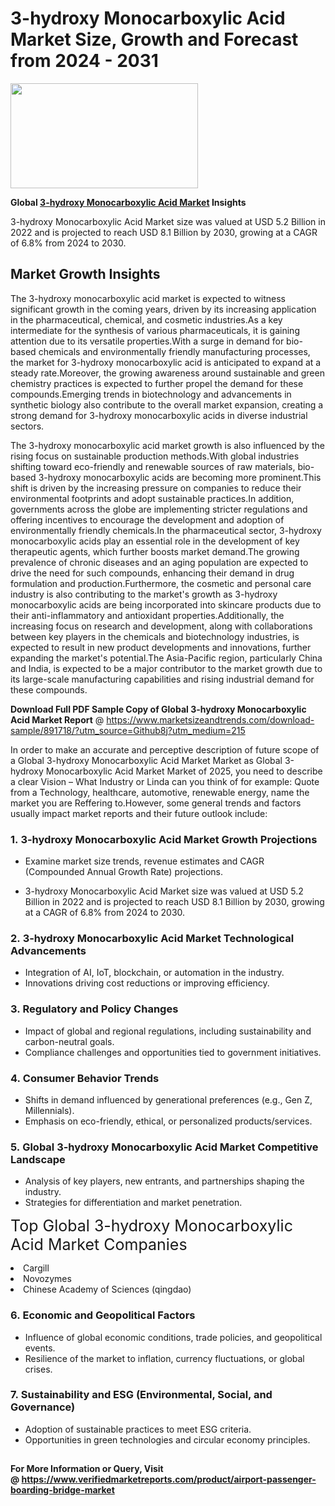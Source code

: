 <H1>3-hydroxy Monocarboxylic Acid Market Size, Growth and Forecast from 2024 - 2031</H1><img class="aligncenter size-medium wp-image-584254" src="https://thirdeyenews.in/wp-content/uploads/2024/09/Global-Market-Research-300x168.jpeg" alt="" width="300" height="168" /><p><strong>Global&nbsp;<a href="https://www.marketsizeandtrends.com/download-sample/891718/?utm_source=Github8j?utm_medium=215">3-hydroxy Monocarboxylic Acid Market</a> Insights</strong></p><p>3-hydroxy Monocarboxylic Acid Market size was valued at USD 5.2 Billion in 2022 and is projected to reach USD 8.1 Billion by 2030, growing at a CAGR of 6.8% from 2024 to 2030.</p><p><h2>Market Growth Insights</h2> <p>The 3-hydroxy monocarboxylic acid market is expected to witness significant growth in the coming years, driven by its increasing application in the pharmaceutical, chemical, and cosmetic industries.As a key intermediate for the synthesis of various pharmaceuticals, it is gaining attention due to its versatile properties.With a surge in demand for bio-based chemicals and environmentally friendly manufacturing processes, the market for 3-hydroxy monocarboxylic acid is anticipated to expand at a steady rate.Moreover, the growing awareness around sustainable and green chemistry practices is expected to further propel the demand for these compounds.Emerging trends in biotechnology and advancements in synthetic biology also contribute to the overall market expansion, creating a strong demand for 3-hydroxy monocarboxylic acids in diverse industrial sectors.</p> <p>The 3-hydroxy monocarboxylic acid market growth is also influenced by the rising focus on sustainable production methods.With global industries shifting toward eco-friendly and renewable sources of raw materials, bio-based 3-hydroxy monocarboxylic acids are becoming more prominent.This shift is driven by the increasing pressure on companies to reduce their environmental footprints and adopt sustainable practices.In addition, governments across the globe are implementing stricter regulations and offering incentives to encourage the development and adoption of environmentally friendly chemicals.In the pharmaceutical sector, 3-hydroxy monocarboxylic acids play an essential role in the development of key therapeutic agents, which further boosts market demand.The growing prevalence of chronic diseases and an aging population are expected to drive the need for such compounds, enhancing their demand in drug formulation and production.Furthermore, the cosmetic and personal care industry is also contributing to the market's growth as 3-hydroxy monocarboxylic acids are being incorporated into skincare products due to their anti-inflammatory and antioxidant properties.Additionally, the increasing focus on research and development, along with collaborations between key players in the chemicals and biotechnology industries, is expected to result in new product developments and innovations, further expanding the market's potential.The Asia-Pacific region, particularly China and India, is expected to be a major contributor to the market growth due to its large-scale manufacturing capabilities and rising industrial demand for these compounds.</p> <p><span class=""><strong>Download Full PDF Sample Copy of Global 3-hydroxy Monocarboxylic Acid Market Report</strong> @ <a href="https://www.marketsizeandtrends.com/download-sample/891718/?utm_source=Github8j?utm_medium=215" target="_blank">https://www.marketsizeandtrends.com/download-sample/891718/?utm_source=Github8j?utm_medium=215</a></span></p><p>In order to make an accurate and perceptive description of future scope of a Global&nbsp;3-hydroxy Monocarboxylic Acid Market Market as Global&nbsp;3-hydroxy Monocarboxylic Acid Market Market of 2025, you need to describe a clear Vision &ndash; What Industry or Linda can you think of for example: Quote from a Technology, healthcare, automotive, renewable energy, name the market you are Reffering to.However, some general trends and factors usually impact market reports and their future outlook include:</p><h3>1.&nbsp;<strong>3-hydroxy Monocarboxylic Acid Market Growth Projections</strong></h3><ul><li>Examine market size trends, revenue estimates and CAGR (Compounded Annual Growth Rate) projections.</li><li><p>3-hydroxy Monocarboxylic Acid Market size was valued at USD 5.2 Billion in 2022 and is projected to reach USD 8.1 Billion by 2030, growing at a CAGR of 6.8% from 2024 to 2030.</p></li></ul><h3>2.&nbsp;<strong>3-hydroxy Monocarboxylic Acid Market Technological Advancements</strong></h3><ul><li>Integration of AI, IoT, blockchain, or automation in the industry.</li><li>Innovations driving cost reductions or improving efficiency.</li></ul><h3>3.&nbsp;<strong>Regulatory and Policy Changes</strong></h3><ul><li>Impact of global and regional regulations, including sustainability and carbon-neutral goals.</li><li>Compliance challenges and opportunities tied to government initiatives.</li></ul><h3>4.&nbsp;<strong>Consumer Behavior Trends</strong></h3><ul><li>Shifts in demand influenced by generational preferences (e.g., Gen Z, Millennials).</li><li>Emphasis on eco-friendly, ethical, or personalized products/services.</li></ul><h3>5.&nbsp;<strong>Global 3-hydroxy Monocarboxylic Acid Market Competitive Landscape</strong></h3><ul><li>Analysis of key players, new entrants, and partnerships shaping the industry.</li><li>Strategies for differentiation and market penetration.</li></ul><p data-pm-slice="1 1 []"><span style="color: inherit; font-family: inherit; font-size: 25px;">Top Global 3-hydroxy Monocarboxylic Acid Market Companies</span></p><div class="" data-test-id=""><p><li>Cargill</li><li> Novozymes</li><li> Chinese Academy of Sciences (qingdao)</li></p></div><h3>6.&nbsp;<strong>Economic and Geopolitical Factors</strong></h3><ul><li>Influence of global economic conditions, trade policies, and geopolitical events.</li><li>Resilience of the market to inflation, currency fluctuations, or global crises.</li></ul><h3>7.&nbsp;<strong>Sustainability and ESG (Environmental, Social, and Governance)</strong></h3><ul><li>Adoption of sustainable practices to meet ESG criteria.</li><li>Opportunities in green technologies and circular economy principles.</li></ul><h2><strong style="font-size: 14px;">For More Information or Query, Visit @&nbsp;</strong><a style="background-color: #ffffff; font-size: 14px;" href="https://www.marketsizeandtrends.com/report/3-hydroxy-monocarboxylic-acid-market/" target="_blank">https://www.verifiedmarketreports.com/product/airport-passenger-boarding-bridge-market</a></h2>